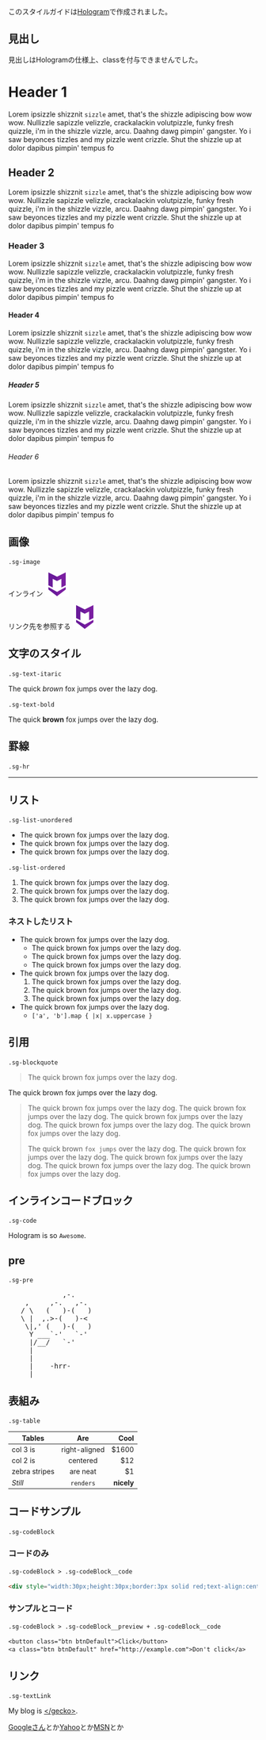 このスタイルガイドは[Hologram](http://trulia.github.io/hologram/)で作成されました。

## 見出し

見出しはHologramの仕様上、classを付与できませんでした。

# Header 1

Lorem ipsizzle shizznit ``sizzle`` amet, that's the shizzle adipiscing bow wow wow. Nullizzle sapizzle velizzle, crackalackin volutpizzle, funky fresh quizzle, i'm in the shizzle vizzle, arcu. Daahng dawg pimpin' gangster. Yo i saw beyonces tizzles and my pizzle went crizzle. Shut the shizzle up at dolor dapibus pimpin' tempus fo

## Header 2

Lorem ipsizzle shizznit ``sizzle`` amet, that's the shizzle adipiscing bow wow wow. Nullizzle sapizzle velizzle, crackalackin volutpizzle, funky fresh quizzle, i'm in the shizzle vizzle, arcu. Daahng dawg pimpin' gangster. Yo i saw beyonces tizzles and my pizzle went crizzle. Shut the shizzle up at dolor dapibus pimpin' tempus fo

### Header 3

Lorem ipsizzle shizznit ``sizzle`` amet, that's the shizzle adipiscing bow wow wow. Nullizzle sapizzle velizzle, crackalackin volutpizzle, funky fresh quizzle, i'm in the shizzle vizzle, arcu. Daahng dawg pimpin' gangster. Yo i saw beyonces tizzles and my pizzle went crizzle. Shut the shizzle up at dolor dapibus pimpin' tempus fo

#### Header 4

Lorem ipsizzle shizznit ``sizzle`` amet, that's the shizzle adipiscing bow wow wow. Nullizzle sapizzle velizzle, crackalackin volutpizzle, funky fresh quizzle, i'm in the shizzle vizzle, arcu. Daahng dawg pimpin' gangster. Yo i saw beyonces tizzles and my pizzle went crizzle. Shut the shizzle up at dolor dapibus pimpin' tempus fo

##### Header 5

Lorem ipsizzle shizznit ``sizzle`` amet, that's the shizzle adipiscing bow wow wow. Nullizzle sapizzle velizzle, crackalackin volutpizzle, funky fresh quizzle, i'm in the shizzle vizzle, arcu. Daahng dawg pimpin' gangster. Yo i saw beyonces tizzles and my pizzle went crizzle. Shut the shizzle up at dolor dapibus pimpin' tempus fo

###### Header 6

Lorem ipsizzle shizznit ``sizzle`` amet, that's the shizzle adipiscing bow wow wow. Nullizzle sapizzle velizzle, crackalackin volutpizzle, funky fresh quizzle, i'm in the shizzle vizzle, arcu. Daahng dawg pimpin' gangster. Yo i saw beyonces tizzles and my pizzle went crizzle. Shut the shizzle up at dolor dapibus pimpin' tempus fo

## 画像

``.sg-image``

インライン
![alt text](https://github.com/adam-p/markdown-here/raw/master/src/common/images/icon48.png "Logo Title Text 1")

リンク先を参照する
![alt text][logo]

[logo]: https://github.com/adam-p/markdown-here/raw/master/src/common/images/icon48.png "Logo Title Text 1"


## 文字のスタイル

``.sg-text-itaric``

The quick *brown* fox jumps over the lazy dog.

``.sg-text-bold``

The quick **brown** fox jumps over the lazy dog.

## 罫線

``.sg-hr``

---

## リスト

``.sg-list-unordered``

- The quick brown fox jumps over the lazy dog.
- The quick brown fox jumps over the lazy dog.
- The quick brown fox jumps over the lazy dog.

``.sg-list-ordered``

1. The quick brown fox jumps over the lazy dog.
1. The quick brown fox jumps over the lazy dog.
1. The quick brown fox jumps over the lazy dog.

### ネストしたリスト

- The quick brown fox jumps over the lazy dog.
  - The quick brown fox jumps over the lazy dog.
  - The quick brown fox jumps over the lazy dog.
  - The quick brown fox jumps over the lazy dog.
- The quick brown fox jumps over the lazy dog.
  1. The quick brown fox jumps over the lazy dog.
  1. The quick brown fox jumps over the lazy dog.
  1. The quick brown fox jumps over the lazy dog.
- The quick brown fox jumps over the lazy dog.
  - ``['a', 'b'].map { |x| x.uppercase }``

## 引用

``.sg-blockquote``

> The quick brown fox jumps over the lazy dog.

The quick brown fox jumps over the lazy dog.

> The quick brown fox jumps over the lazy dog.
> The quick brown fox jumps over the lazy dog.
> The quick brown fox jumps over the lazy dog.
> The quick brown fox jumps over the lazy dog.
> The quick brown fox jumps over the lazy dog.
>
> The quick brown ``fox jumps`` over the lazy dog.
> The quick brown fox jumps over the lazy dog.
> The quick brown fox jumps over the lazy dog.
> The quick brown fox jumps over the lazy dog.
> The quick brown fox jumps over the lazy dog.

## インラインコードブロック

``.sg-code``

Hologram is so ``Awesome``.

## pre

``.sg-pre``

<pre class="sg-pre">
             ,-.
    ,     ,-.   ,-.
   / \   (   )-(   )
   \ |  ,.>-(   )-<
    \|,' (   )-(   )
     Y ___`-'   `-'
     |/__/   `-'
     |
     |
     |    -hrr-
  ___|_____________
</pre>

## 表組み

``.sg-table``

Tables        | Are           | Cool
------------- |:-------------:| -----:
col 3 is      | right-aligned | $1600
col 2 is      | centered      |   $12
zebra stripes | are neat      |    $1
*Still* | `renders` | **nicely**

## コードサンプル

``.sg-codeBlock``

### コードのみ

``.sg-codeBlock > .sg-codeBlock__code``

```html
<div style="width:30px;height:30px;border:3px solid red;text-align:center">!</div>
```

### サンプルとコード

``.sg-codeBlock > .sg-codeBlock__preview + .sg-codeBlock__code``

```html_example
<button class="btn btnDefault">Click</button>
<a class="btn btnDefault" href="http://example.com">Don't click</a>
```

## リンク

``.sg-textLink``

My blog is [&lt;/gecko&gt;](http://geckotang.tumblr.com/).

[Googleさん][1]とか[Yahoo][2]とか[MSN][3]とか

[1]: http://google.com/        "Google"
[2]: http://search.yahoo.com/  "Yahoo Search"
[3]: http://search.msn.com/    "MSN Search"
